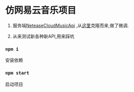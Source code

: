 # 仿网易云音乐项目
1. 服务端[NeteaseCloudMusicApi](https://github.com/whb5712209/NeteaseCloudMusicApi)
,从[这里](https://github.com/Binaryify/NeteaseCloudMusicApi)克隆而来,做了微调.

2. 从来测试新各种新API,用来踩吭

 ### `npm i`
 
 安装依赖

 ### `npm start`

启动项目
